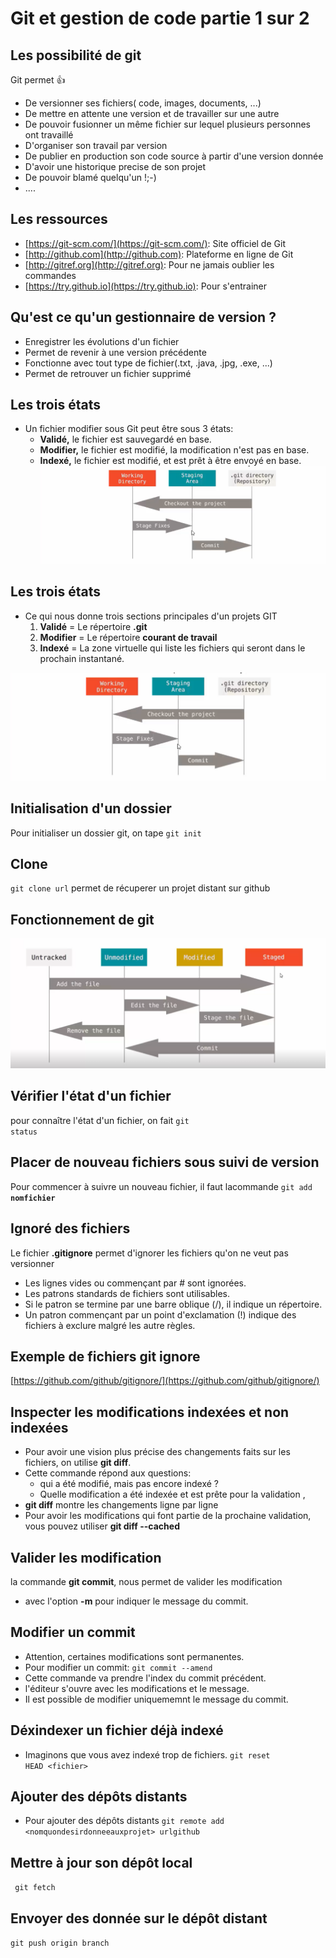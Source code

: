 # Git et gestion de code partie 1 sur 2
## Les possibilité de git
Git permet 👍
* De versionner ses fichiers( code, images, documents, ...)
* De mettre en attente une version et de travailler sur une autre
* De pouvoir fusionner un même fichier sur lequel plusieurs personnes ont travaillé
* D'organiser son travail par version
* De publier en production son code source à partir d'une version donnée
* D'avoir une historique precise de son projet
* De pouvoir blamé quelqu'un !;-)
* .... 
## Les ressources
* [https://git-scm.com/](https://git-scm.com/): Site officiel de Git
* [http://github.com](http://github.com): Plateforme en ligne de Git
* [http://gitref.org](http://gitref.org): Pour ne jamais oublier les commandes
* [https://try.github.io](https://try.github.io): Pour s'entrainer

## Qu'est ce qu'un gestionnaire de version ?
* Enregistrer les évolutions d'un fichier
* Permet de revenir à une version précédente
* Fonctionne avec tout type de fichier(.txt, .java, .jpg, .exe, ...)
* Permet de retrouver un fichier supprimé
## Les trois états
* Un fichier modifier sous Git peut être sous 3 états:
    * **Validé,** le fichier est sauvegardé en base.
    * **Modifier,** le fichier est modifié, la modification n'est pas en base.
    * **Indexé,** le fichier est modifié, et est prêt à être envoyé en base.
  ![etats](images/trois-etats.png)

## Les trois états
* Ce qui nous donne trois sections principales d'un projets GIT
    1. **Validé** = Le répertoire **.git**
    2. **Modifier** = Le répertoire **courant de travail**
    3. **Indexé** = La zone virtuelle qui liste les fichiers qui seront dans le prochain instantané.

![etats](images/trois-etats.png)

## Initialisation d'un dossier 
Pour initialiser un dossier git, on tape <code>git init</code>
## Clone 

<code>git clone url</code> permet de récuperer un projet distant sur github

## Fonctionnement de git
![fonctionnement](images/fonctionnement.png)
## Vérifier l'état d'un fichier
pour connaître l'état d'un fichier, on fait <code>git status</code>
## Placer de nouveau fichiers sous suivi de version
Pour commencer à suivre un nouveau fichier, il faut lacommande <code>git add **nomfichier**</code>
## Ignoré des fichiers
Le fichier **.gitignore** permet d'ignorer les fichiers qu'on ne veut pas versionner

* Les lignes vides ou commençant par # sont ignorées.
* Les patrons standards de fichiers sont utilisables.
* Si le patron se termine par une barre oblique (/), il indique un répertoire.
* Un patron commençant par un point d'exclamation (!) indique des fichiers à exclure malgré les autre règles.
  
## Exemple de fichiers git ignore
[https://github.com/github/gitignore/](https://github.com/github/gitignore/)

## Inspecter les modifications indexées et non indexées

* Pour avoir une vision plus précise des changements faits sur les fichiers, on utilise **git diff**.
* Cette commande répond aux questions:
  * qui a été modifié, mais pas encore indexé ?
  * Quelle modification a été indexée et est prête  pour la validation ,
* **git diff** montre les changements ligne par ligne
* Pour avoir les modifications qui font partie de la prochaine validation, vous pouvez utiliser **git diff --cached**

## Valider les modification
la commande **git commit**, nous permet de valider les modification
 * avec l'option **-m** pour indiquer le message du commit.
  
## Modifier un commit 
* Attention, certaines modifications sont permanentes.
* Pour modifier un commit:
   <code>git commit --amend</code>
* Cette commande va prendre l'index du commit précédent.
* l'éditeur s'ouvre avec les modifications et le message.
* Il est possible de modifier uniquememnt le message du commit.

## Déxindexer un fichier déjà indexé
* Imaginons que vous avez indexé trop de fichiers.
  <code>git reset HEAD &lt;fichier&gt;</code>

## Ajouter des dépôts distants
* Pour ajouter des dépôts distants
  <code>git remote add &lt;nomquondesirdonneeauxprojet&gt; urlgithub</code>
## Mettre à jour son dépôt local
<code> git fetch </code>

## Envoyer des donnée sur le dépôt distant
<code>git push origin branch</code>